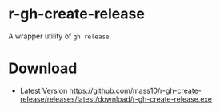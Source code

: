 # r-gh-create-release

A wrapper utility of `gh release`.


# Download

* Latest Version https://github.com/mass10/r-gh-create-release/releases/latest/download/r-gh-create-release.exe
